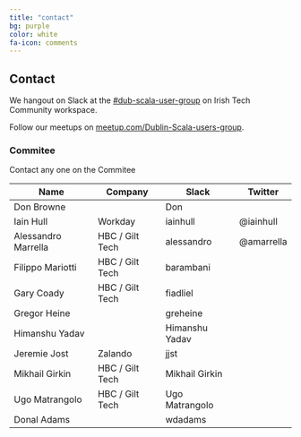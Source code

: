 ```yaml
---
title: "contact"
bg: purple
color: white
fa-icon: comments
---
```


## Contact

We hangout on Slack at the [#dub-scala-user-group](https://irishtechcommunity.slack.com/messages/CANJQ32KZ) on Irish Tech Community workspace.

Follow our meetups on [meetup.com/Dublin-Scala-users-group](https://www.meetup.com/Dublin-Scala-users-group).

### Commitee

Contact any one on the Commitee

| Name | Company | Slack | Twitter |
|------|---------|-------|---------|
| Don Browne | | Don | |
| Iain Hull  | Workday | iainhull | @iainhull |
| Alessandro Marrella | HBC / Gilt Tech | alessandro | @amarrella |
| Filippo Mariotti | HBC / Gilt Tech | barambani | |
| Gary Coady  | HBC / Gilt Tech | fiadliel | |
| Gregor Heine  | | greheine | |
| Himanshu Yadav  | | Himanshu Yadav | |
| Jeremie Jost  | Zalando | jjst | |
| Mikhail Girkin  | HBC / Gilt Tech | Mikhail Girkin | |
| Ugo Matrangolo  | HBC / Gilt Tech | Ugo Matrangolo | |
| Donal Adams  | | wdadams | |
